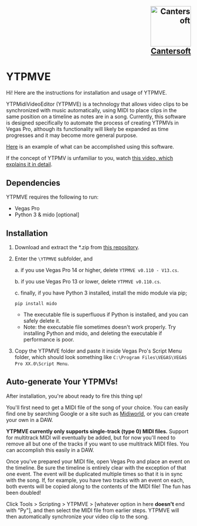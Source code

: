 <h2 align="right"><a href="https://www.youtube.com/c/Cantersoft"> <img height="110" src="https://yt3.ggpht.com/ytc/AAUvwngMs9rvEkOIVDYBmO_IpNmT6V0j1wEe1H8qwT1z=s176-c-k-c0x00ffffff-no-rj" alt="Cantersoft"> <br> Cantersoft</a></h2>


# YTPMVE

Hi! Here are the instructions for installation and usage of YTPMVE. 

YTPMidiVideoEditor (YTPMVE) is a technology that allows video clips to be synchronized with music automatically, using MIDI to place clips in the same position 
on a timeline as notes are in a song. Currently, this software is designed specifically to automate the process of creating YTPMVs in Vegas Pro,
although its functionality will likely be expanded as time progresses and it may become more general purpose.

[Here](https://youtu.be/gGs7wNIjXos) is an example of what can be accomplished using this software.

If the concept of YTPMV is unfamiliar to you, watch [this video, which explains it in detail](https://www.youtube.com/watch?v=B7UvyuOkg2E).


## Dependencies

YTPMVE requires the following to run:

* Vegas Pro
* Python 3 & mido [optional]

## Installation

1. Download and extract the *.zip from [this repository](https://github.com/Cantersoft/YTPMVE).
2. Enter the `\YTPMVE` subfolder, and

	a. if you use Vegas Pro 14 or higher, delete `YTPMVE v0.110 - V13.cs`.
	
	b. if you use Vegas Pro 13 or lower, delete `YTPMVE v0.110.cs`.
	
	c. finally, if you have Python 3 installed, install the mido module via pip;
	  ```
    pip install mido
	  ```
  	* The executable file is superfluous if Python is installed, and you can safely delete it.
	* Note: the executable file sometimes doesn't work properly. Try installing Python and mido, and deleting the executable if performance is poor.
3. Copy the YTPMVE folder and paste it inside Vegas Pro's Script Menu folder, which should look something like `C:\Program Files\VEGAS\VEGAS Pro XX.0\Script Menu`.

## Auto-generate Your YTPMVs!

After installation, you're about ready to fire this thing up! 

You'll first need to get a MIDI file of the song of your choice. You can easily find one by searching Google or a site such as [Midiworld](https://www.midiworld.com/),
or you can create your own in a DAW.

**YTPMVE currently only supports single-track (type 0) MIDI files.** Support for multitrack MIDI will eventually be added, but for now you'll need to remove all but 
one of the tracks if you want to use multitrack MIDI files. You can accomplish this easily in a DAW.

Once you've prepared your MIDI file, open Vegas Pro and place an event on the timeline. Be sure the timeline is entirely clear with the exception of that one event. 
The event will be duplicated multiple times so that it is in sync with the song. If, for example, you have two tracks with an event on each, both events will be copied
along to the contents of the MIDI file! The fun has been doubled!

Click Tools > Scripting > YTPMVE > [whatever option in here **doesn't** end with "Py"], and then select the MIDI file from earlier steps. YTPMVE will then automatically 
synchronize your video clip to the song.

